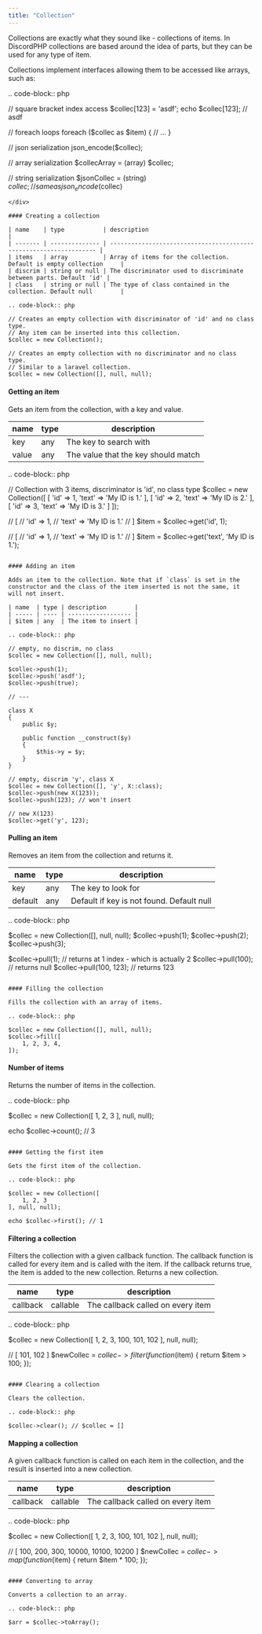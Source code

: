 ```yaml
---
title: "Collection"
---
```


Collections are exactly what they sound like - collections of items. In DiscordPHP collections are based around the idea of parts, but they can be used for any type of item.

<div>
Collections implement interfaces allowing them to be accessed like arrays, such as:

.. code-block:: php

// square bracket index access
$collec[123] = 'asdf';
echo $collec[123]; // asdf

// foreach loops
foreach ($collec as $item) {
    // ...
}

// json serialization
json_encode($collec);

// array serialization
$collecArray = (array) $collec;

// string serialization
$jsonCollec = (string) $collec; // same as json_encode($collec)
```
</div>

#### Creating a collection

| name    | type           | description                                                        |
| ------- | -------------- | ------------------------------------------------------------------ |
| items   | array          | Array of items for the collection. Default is empty collection     |
| discrim | string or null | The discriminator used to discriminate between parts. Default 'id' |
| class   | string or null | The type of class contained in the collection. Default null        |

.. code-block:: php

// Creates an empty collection with discriminator of 'id' and no class type.
// Any item can be inserted into this collection.
$collec = new Collection();

// Creates an empty collection with no discriminator and no class type.
// Similar to a laravel collection.
$collec = new Collection([], null, null);
```

#### Getting an item

Gets an item from the collection, with a key and value.

| name  | type | description                         |
| ----- | ---- | ----------------------------------- |
| key   | any  | The key to search with              |
| value | any  | The value that the key should match |

.. code-block:: php

// Collection with 3 items, discriminator is 'id', no class type
$collec = new Collection([
    [
        'id' => 1,
        'text' => 'My ID is 1.'
    ],
    [
        'id' => 2,
        'text' => 'My ID is 2.'
    ],
    [
        'id' => 3,
        'text' => 'My ID is 3.'
    ]
]);

// [
//     'id' => 1,
//     'text' => 'My ID is 1.'
// ]
$item = $collec->get('id', 1);

// [
//     'id' => 1,
//     'text' => 'My ID is 1.'
// ]
$item = $collec->get('text', 'My ID is 1.');
```

#### Adding an item

Adds an item to the collection. Note that if `class` is set in the constructor and the class of the item inserted is not the same, it will not insert.

| name  | type | description        |
| ----- | ---- | ------------------ |
| $item | any  | The item to insert |

.. code-block:: php

// empty, no discrim, no class
$collec = new Collection([], null, null);

$collec->push(1);
$collec->push('asdf');
$collec->push(true);

// ---

class X
{
    public $y;

    public function __construct($y)
    {
        $this->y = $y;
    }
}

// empty, discrim 'y', class X
$collec = new Collection([], 'y', X::class);
$collec->push(new X(123));
$collec->push(123); // won't insert

// new X(123)
$collec->get('y', 123);
```

#### Pulling an item

Removes an item from the collection and returns it.

| name    | type | description                               |
| ------- | ---- | ----------------------------------------- |
| key     | any  | The key to look for                       |
| default | any  | Default if key is not found. Default null |

.. code-block:: php

$collec = new Collection([], null, null);
$collec->push(1);
$collec->push(2);
$collec->push(3);

$collec->pull(1); // returns at 1 index - which is actually 2
$collec->pull(100); // returns null
$collec->pull(100, 123); // returns 123
```

#### Filling the collection

Fills the collection with an array of items.

.. code-block:: php

$collec = new Collection([], null, null);
$collec->fill([
    1, 2, 3, 4,
]);
```

#### Number of items

Returns the number of items in the collection.

.. code-block:: php

$collec = new Collection([
    1, 2, 3
], null, null);

echo $collec->count(); // 3
```

#### Getting the first item

Gets the first item of the collection.

.. code-block:: php

$collec = new Collection([
    1, 2, 3
], null, null);

echo $collec->first(); // 1
```

#### Filtering a collection

Filters the collection with a given callback function. The callback function is called for every item and is called with the item. If the callback returns true, the item is added to the new collection. Returns a new collection.

| name     | type     | description                       |
| -------- | -------- | --------------------------------- |
| callback | callable | The callback called on every item |


.. code-block:: php

$collec = new Collection([
    1, 2, 3, 100, 101, 102
], null, null);

// [ 101, 102 ]
$newCollec = $collec->filter(function ($item) {
    return $item > 100;
});
```

#### Clearing a collection

Clears the collection.

.. code-block:: php

$collec->clear(); // $collec = []
```

#### Mapping a collection

A given callback function is called on each item in the collection, and the result is inserted into a new collection.

| name     | type     | description                       |
| -------- | -------- | --------------------------------- |
| callback | callable | The callback called on every item |

.. code-block:: php

$collec = new Collection([
    1, 2, 3, 100, 101, 102
], null, null);

// [ 100, 200, 300, 10000, 10100, 10200 ]
$newCollec = $collec->map(function ($item) {
    return $item * 100;
});
```

#### Converting to array

Converts a collection to an array.

.. code-block:: php

$arr = $collec->toArray();
```
